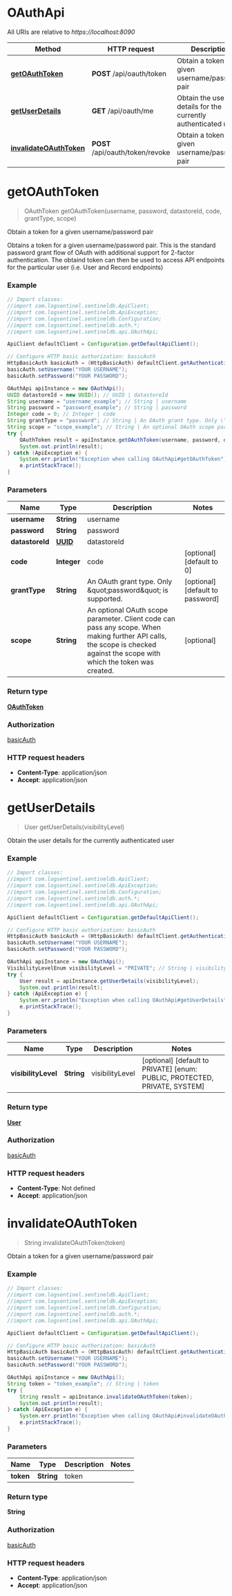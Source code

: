 # OAuthApi

All URIs are relative to *https://localhost:8090*

Method | HTTP request | Description
------------- | ------------- | -------------
[**getOAuthToken**](OAuthApi.md#getOAuthToken) | **POST** /api/oauth/token | Obtain a token for a given username/password pair
[**getUserDetails**](OAuthApi.md#getUserDetails) | **GET** /api/oauth/me | Obtain the user details for the currently authenticated user
[**invalidateOAuthToken**](OAuthApi.md#invalidateOAuthToken) | **POST** /api/oauth/token/revoke | Obtain a token for a given username/password pair


<a name="getOAuthToken"></a>
# **getOAuthToken**
> OAuthToken getOAuthToken(username, password, datastoreId, code, grantType, scope)

Obtain a token for a given username/password pair

Obtains a token for a given username/password pair. This is the standard password grant flow of OAuth with additional support for 2-factor authentication. The obtaind token can then be used to access API endpoints for the particular user (i.e. User and Record endpoints) 

### Example
```java
// Import classes:
//import com.logsentinel.sentineldb.ApiClient;
//import com.logsentinel.sentineldb.ApiException;
//import com.logsentinel.sentineldb.Configuration;
//import com.logsentinel.sentineldb.auth.*;
//import com.logsentinel.sentineldb.api.OAuthApi;

ApiClient defaultClient = Configuration.getDefaultApiClient();

// Configure HTTP basic authorization: basicAuth
HttpBasicAuth basicAuth = (HttpBasicAuth) defaultClient.getAuthentication("basicAuth");
basicAuth.setUsername("YOUR USERNAME");
basicAuth.setPassword("YOUR PASSWORD");

OAuthApi apiInstance = new OAuthApi();
UUID datastoreId = new UUID(); // UUID | datastoreId
String username = "username_example"; // String | username
String password = "password_example"; // String | password
Integer code = 0; // Integer | code
String grantType = "password"; // String | An OAuth grant type. Only \"password\" is supported.
String scope = "scope_example"; // String | An optional OAuth scope parameter. Client code can pass any scope. When making further API calls, the scope is checked against the scope with which the token was created.
try {
    OAuthToken result = apiInstance.getOAuthToken(username, password, datastoreId, code, grantType, scope);
    System.out.println(result);
} catch (ApiException e) {
    System.err.println("Exception when calling OAuthApi#getOAuthToken");
    e.printStackTrace();
}
```

### Parameters

Name | Type | Description  | Notes
------------- | ------------- | ------------- | -------------
 **username** | **String**| username |
 **password** | **String**| password |
 **datastoreId** | [**UUID**](.md)| datastoreId |
 **code** | **Integer**| code | [optional] [default to 0]
 **grantType** | **String**| An OAuth grant type. Only \&quot;password\&quot; is supported. | [optional] [default to password]
 **scope** | **String**| An optional OAuth scope parameter. Client code can pass any scope. When making further API calls, the scope is checked against the scope with which the token was created. | [optional]

### Return type

[**OAuthToken**](OAuthToken.md)

### Authorization

[basicAuth](../README.md#basicAuth)

### HTTP request headers

 - **Content-Type**: application/json
 - **Accept**: application/json

<a name="getUserDetails"></a>
# **getUserDetails**
> User getUserDetails(visibilityLevel)

Obtain the user details for the currently authenticated user

### Example
```java
// Import classes:
//import com.logsentinel.sentineldb.ApiClient;
//import com.logsentinel.sentineldb.ApiException;
//import com.logsentinel.sentineldb.Configuration;
//import com.logsentinel.sentineldb.auth.*;
//import com.logsentinel.sentineldb.api.OAuthApi;

ApiClient defaultClient = Configuration.getDefaultApiClient();

// Configure HTTP basic authorization: basicAuth
HttpBasicAuth basicAuth = (HttpBasicAuth) defaultClient.getAuthentication("basicAuth");
basicAuth.setUsername("YOUR USERNAME");
basicAuth.setPassword("YOUR PASSWORD");

OAuthApi apiInstance = new OAuthApi();
VisibilityLevelEnum visibilityLevel = "PRIVATE"; // String | visibilityLevel
try {
    User result = apiInstance.getUserDetails(visibilityLevel);
    System.out.println(result);
} catch (ApiException e) {
    System.err.println("Exception when calling OAuthApi#getUserDetails");
    e.printStackTrace();
}
```

### Parameters

Name | Type | Description  | Notes
------------- | ------------- | ------------- | -------------
 **visibilityLevel** | **String**| visibilityLevel | [optional] [default to PRIVATE] [enum: PUBLIC, PROTECTED, PRIVATE, SYSTEM]

### Return type

[**User**](User.md)

### Authorization

[basicAuth](../README.md#basicAuth)

### HTTP request headers

 - **Content-Type**: Not defined
 - **Accept**: application/json

<a name="invalidateOAuthToken"></a>
# **invalidateOAuthToken**
> String invalidateOAuthToken(token)

Obtain a token for a given username/password pair

### Example
```java
// Import classes:
//import com.logsentinel.sentineldb.ApiClient;
//import com.logsentinel.sentineldb.ApiException;
//import com.logsentinel.sentineldb.Configuration;
//import com.logsentinel.sentineldb.auth.*;
//import com.logsentinel.sentineldb.api.OAuthApi;

ApiClient defaultClient = Configuration.getDefaultApiClient();

// Configure HTTP basic authorization: basicAuth
HttpBasicAuth basicAuth = (HttpBasicAuth) defaultClient.getAuthentication("basicAuth");
basicAuth.setUsername("YOUR USERNAME");
basicAuth.setPassword("YOUR PASSWORD");

OAuthApi apiInstance = new OAuthApi();
String token = "token_example"; // String | token
try {
    String result = apiInstance.invalidateOAuthToken(token);
    System.out.println(result);
} catch (ApiException e) {
    System.err.println("Exception when calling OAuthApi#invalidateOAuthToken");
    e.printStackTrace();
}
```

### Parameters

Name | Type | Description  | Notes
------------- | ------------- | ------------- | -------------
 **token** | **String**| token |

### Return type

**String**

### Authorization

[basicAuth](../README.md#basicAuth)

### HTTP request headers

 - **Content-Type**: application/json
 - **Accept**: application/json

